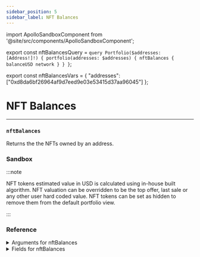 ```yaml
---
sidebar_position: 5
sidebar_label: NFT Balances
---
```


import ApolloSandboxComponent from '@site/src/components/ApolloSandboxComponent';

export const nftBalancesQuery = `query Portfolio($addresses: [Address!]!) {
  portfolio(addresses: $addresses) {
    nftBalances {
      balanceUSD
      network
    }
  }
}`;

export const nftBalancesVars = {
  "addresses": ["0xd8da6bf26964af9d7eed9e03e53415d37aa96045"]
};

# NFT Balances


---

### `nftBalances`

Returns the the NFTs owned by an address.

### Sandbox

<ApolloSandboxComponent 
  query={nftBalancesQuery}
  variables={nftBalancesVars}
/>

:::note

NFT tokens estimated value in USD is calculated using in-house built algorithm. NFT valuation can be overridden to be the top offer, last sale or any other user hard coded value. NFT tokens can be set as hidden to remove them from the default portfolio view.

:::

### Reference

<details>
<summary>Arguments for nftBalances</summary>

| Argument      | Description | Type |
| ----------- | ----------- | ----------- |
| `address`      | Addresses for which to retrieve       | `String!` | 
| `networks`      | Returns only NFTs from network provided. If not provided, NFTs across all supported chains for NFTs will be returned      | `Network!` | 
| `withOverrides`      | Include user value overrides, default off.      | `Boolean = false` | 

</details>

<details>
<summary>Fields for nftBalances</summary>

Fields for `nftBalances`

| Field      | Description | Type |
| ----------- | ----------- | ----------- |
| `network`      | Returns the network that an NFT is on      | `Network!`       |
| `balanceUSD`      | Returns the estimated USD value      | `Float!` | 

</details>

